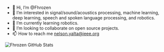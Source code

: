 - 👋 Hi, I’m @Fhrozen
- 👀 I’m interested in signal/sound/acoustics processing, machine learning, deep learning, speech and spoken language processing, and robotics.
- 🌱 I’m currently learning robotics.
- 💞️ I’m looking to collaborate on open source projects.
- 📫 How to reach me nelson.yalta@ieee.org

![Fhrozen GitHub Stats](https://github-readme-stats.vercel.app/api?username=Fhrozen&show_icons=true)
<!---
Fhrozen/Fhrozen is a ✨ special ✨ repository because its `README.md` (this file) appears on your GitHub profile.
You can click the Preview link to take a look at your changes.
--->
